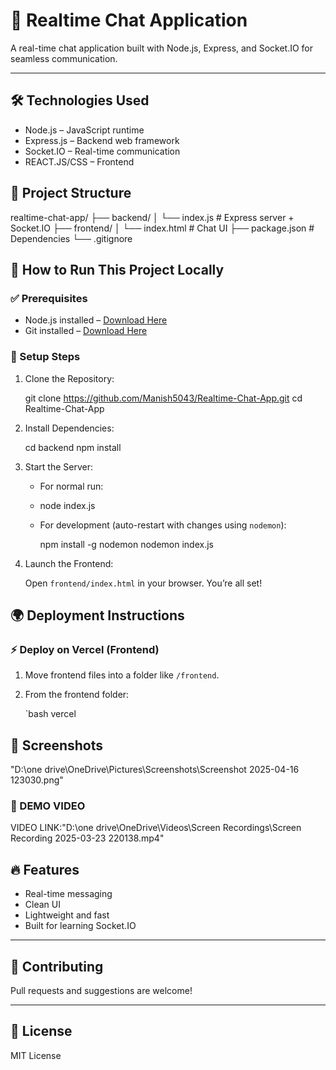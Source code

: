 


# 💬 Realtime Chat Application

A real-time chat application built with Node.js, Express, and Socket.IO for seamless communication.

---

## 🛠️ Technologies Used

- Node.js – JavaScript runtime
- Express.js – Backend web framework
- Socket.IO – Real-time communication
- REACT.JS/CSS – Frontend



## 📁 Project Structure


realtime-chat-app/
├── backend/
│   └── index.js         # Express server + Socket.IO
├── frontend/
│   └── index.html       # Chat UI
├── package.json         # Dependencies
└── .gitignore




## 🚀 How to Run This Project Locally

### ✅ Prerequisites

- Node.js installed – [Download Here](https://nodejs.org)
- Git installed – [Download Here](https://git-scm.com)



### 🔧 Setup Steps

1. Clone the Repository:

 
   git clone https://github.com/Manish5043/Realtime-Chat-App.git
   cd Realtime-Chat-App
 

2. Install Dependencies:


   cd backend
   npm install
   

3. Start the Server:

   - For normal run:
   - 
     node index.js
  

   - For development (auto-restart with changes using `nodemon`):

     
     npm install -g nodemon
     nodemon index.js
    

4. Launch the Frontend:

   Open `frontend/index.html` in your browser. You’re all set!



## 🌍 Deployment Instructions

### ⚡ Deploy on Vercel (Frontend)

1. Move frontend files into a folder like `/frontend`.

2. From the frontend folder:

   `bash
   vercel
   


## 📸 Screenshots
  "D:\one drive\OneDrive\Pictures\Screenshots\Screenshot 2025-04-16 123030.png"

### 💬 DEMO VIDEO

VIDEO LINK:"D:\one drive\OneDrive\Videos\Screen Recordings\Screen Recording 2025-03-23 220138.mp4"



## 🔥 Features

- Real-time messaging
- Clean UI
- Lightweight and fast
- Built for learning Socket.IO

---

## 🤝 Contributing

Pull requests and suggestions are welcome!

---

## 📝 License

MIT License





